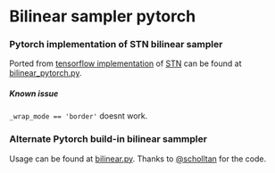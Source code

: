 # Bilinear sampler pytorch
### Pytorch implementation of STN bilinear sampler 

Ported from [tensorflow implementation](https://github.com/mrharicot/monodepth/blob/master/bilinear_sampler.py) of [STN](https://github.com/daviddao/spatial-transformer-tensorflow/blob/master/spatial_transformer.py) can be found at [bilinear_pytorch.py](https://github.com/alwynmathew/bilinear-sampler-pytorch/blob/master/bilinear_pytorch.py).

##### Known issue

```_wrap_mode == 'border'``` doesnt work.

### Alternate Pytorch build-in bilinear sammpler

Usage can be found at [bilinear.py](https://github.com/alwynmathew/bilinear-sampler-pytorch/blob/master/bilinear.py). Thanks to [@scholltan](https://github.com/scholltan) for the code.



